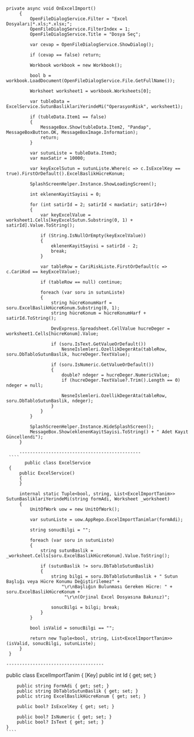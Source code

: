    ````
   private async void OnExcelImport()
        {
            OpenFileDialogService.Filter = "Excel Dosyaları|*.xls;*.xlsx;";
            OpenFileDialogService.FilterIndex = 1;
            OpenFileDialogService.Title = "Dosya Seç";

            var cevap = OpenFileDialogService.ShowDialog();

            if (cevap == false) return;

            Workbook workbook = new Workbook();

            bool b = workbook.LoadDocument(OpenFileDialogService.File.GetFullName());

            Worksheet worksheet1 = workbook.Worksheets[0];

            var tubleData = ExcelService.SutunBasliklariYerindeMi("OperasyonRisk", worksheet1);

            if (tubleData.Item1 == false)
            {
                MessageBox.Show(tubleData.Item2, "Pandap", MessageBoxButton.OK, MessageBoxImage.Information);
                return;
            }

            var sutunListe = tubleData.Item3;
            var maxSatir = 10000;

            var keyExcelSutun = sutunListe.Where(c => c.IsExcelKey == true).FirstOrDefault().ExcelBaslikHücreKonum;

            SplashScreenHelper.Instance.ShowLoadingScreen();

            int eklenenKayitSayisi = 0;

            for (int satirId = 2; satirId < maxSatir; satirId++)
            {
                var keyExcelValue = worksheet1.Cells[keyExcelSutun.Substring(0, 1) + satirId].Value.ToString();

                if (String.IsNullOrEmpty(keyExcelValue))
                {
                    eklenenKayitSayisi = satirId - 2;
                    break;
                }

                var tableRow = CariRiskListe.FirstOrDefault(c => c.CariKod == keyExcelValue);

                if (tableRow == null) continue;

                foreach (var soru in sutunListe)
                {
                    string hücreKonumHarf = soru.ExcelBaslikHücreKonum.Substring(0, 1);
                    string hücreKonum = hücreKonumHarf + satirId.ToString();

                    DevExpress.Spreadsheet.CellValue hucreDeger = worksheet1.Cells[hücreKonum].Value;

                    if (soru.IsText.GetValueOrDefault())
                        NesneIslemleri.OzellikDegerAta(tableRow, soru.DbTabloSutunBaslik, hucreDeger.TextValue);

                    if (soru.IsNumeric.GetValueOrDefault())
                    {
                        double? ndeger = hucreDeger.NumericValue;
                        if (hucreDeger.TextValue?.Trim().Length == 0) ndeger = null;

                        NesneIslemleri.OzellikDegerAta(tableRow, soru.DbTabloSutunBaslik, ndeger);
                    }
                }
            }

            SplashScreenHelper.Instance.HideSplashScreen();
            MessageBox.Show(eklenenKayitSayisi.ToString() + " Adet Kayıt Güncellendi");
        }
  
        ----------------------------------------------
    ````
          public class ExcelService
    {
        public ExcelService()
        {
        }

        internal static Tuple<bool, string, List<ExcelImportTanim>> SutunBasliklariYerindeMi(string formAdi, Worksheet _worksheet)
        {
            UnitOfWork uow = new UnitOfWork();

            var sutunListe = uow.AppRepo.ExcelImportTanimlar(formAdi);

            string sonucBilgi = "";

            foreach (var soru in sutunListe)
            {
                string sutunBaslik = _worksheet.Cells[soru.ExcelBaslikHücreKonum].Value.ToString();

                if (sutunBaslik != soru.DbTabloSutunBaslik)
                {
                    string bilgi = soru.DbTabloSutunBaslik + " Sutun Başlığı veya Hücre Konumu Değiştirilemez" +
                        "\r\nBaşlığın Bulunması Gereken Hücre: " + soru.ExcelBaslikHücreKonum +
                         "\r\n(Orjinal Excel Dosyasına Bakınız)";

                    sonucBilgi = bilgi; break;
                }
            }

            bool isValid = sonucBilgi == "";

            return new Tuple<bool, string, List<ExcelImportTanim>>(isValid, sonucBilgi, sutunListe);
        }
    }

-------------------------------------
````
 public class ExcelImportTanim
    {
        [Key]
        public int Id { get; set; }

        public string FormAdi { get; set; }
        public string DbTabloSutunBaslik { get; set; }
        public string ExcelBaslikHücreKonum { get; set; }

        public bool? IsExcelKey { get; set; }

        public bool? IsNumeric { get; set; }
        public bool? IsText { get; set; }
    }
    ````
